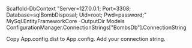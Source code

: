Scaffold-DbContext "Server=127.0.0.1; Port=3308; Database=sqlBombDisposal; Uid=root; Pwd=password;" MySql.EntityFrameworkCore -OutputDir Models
ConfigurationManager.ConnectionStrings["BombsDb"].ConnectionString

Copy App.config.dist to App.config.
Add your connection string.
